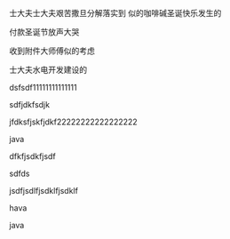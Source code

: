 士大夫士大夫艰苦撒旦分解落实到
似的咖啡碱圣诞快乐发生的

付款圣诞节放声大哭



收到附件大师傅似的考虑



士大夫水电开发建设的

dsfsdf11111111111111



sdfjdkfsdjk

jfdksfjskfjdkf22222222222222222



java

dfkfjsdkfjsdf


sdfds



jsdfjsdlfjsdklfjsdklf

hava

java

